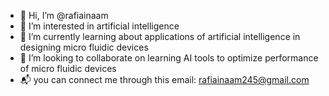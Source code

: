 - 👋 Hi, I’m @rafiainaam
- 👀 I’m interested in artificial intelligence 
- 🌱 I’m currently learning about applications of artificial intelligence in designing micro fluidic devices 
- 💞️ I’m looking to collaborate on learning AI tools to optimize performance of micro fluidic devices 
- 📬 you can connect me through this email: rafiainaam245@gmail.com

<!---
rafiainaam/rafiainaam is a ✨ special ✨ repository because its `README.md` (this file) appears on your GitHub profile.
You can click the Preview link to take a look at your changes.
--->
